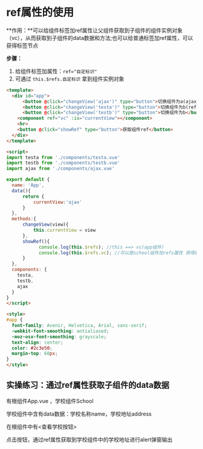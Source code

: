 # ref属性的使用

**作用：**可以给组件标签加ref属性让父组件获取到子组件的组件实例对象（vc），从而获取到子组件的data数据和方法;也可以给普通标签加ref属性，可以获得标签节点

**步骤：**

1. 给组件标签加属性：`ref="自定标识"`
2. 可通过 `this.$refs.自定标识` 拿到组件实例对象

```html
<template>
  <div id="app">
	  <button @click="changeView('ajax')" type="button">切换组件为a(ajax)</button>
	  <button @click="changeView('testa')" type="button">切换组件为b(ref)</button>
	  <button @click="changeView('testb')" type="button">切换组件为b</button>
	<component ref="vc" :is="currentView"></component> 
	<hr>
	<button @click="showRef" type="button">获取组件ref</button>
  </div>
</template>

<script>
import testa from './components/testa.vue'
import testb from './components/testb.vue'
import ajax from './components/ajax.vue'

export default {
  name: 'App',
  data(){
	  return {
		  currentView:'ajax'
	  }
  },
  methods:{
	  changeView(view){
		  this.currentView = view
	  },
	  showRef(){
	  		console.log(this.$refs); //this ==> vc(app组件)
	  		console.log(this.$refs.vc); //可以是school组件加refs属性 获得的是组件事例对象vc
	  }
  },
  components: {
    testa,
	testb,
	ajax
  }
}
</script>

<style>
#app {
  font-family: Avenir, Helvetica, Arial, sans-serif;
  -webkit-font-smoothing: antialiased;
  -moz-osx-font-smoothing: grayscale;
  text-align: center;
  color: #2c3e50;
  margin-top: 60px;
}
</style>
```

## 实操练习：通过ref属性获取子组件的data数据

有根组件App.vue ，学校组件School

学校组件中含有data数据：学校名称name，学校地址address

在根组件中有<查看学校按钮>

点击按钮，通过ref属性获取到学校组件中的学校地址进行alert弹窗输出